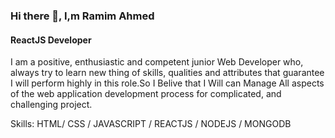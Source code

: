 ### Hi there 👋, I,m Ramim Ahmed
#### ReactJS Developer

I am a positive, enthusiastic and competent junior Web Developer who, always try to learn new thing of skills, qualities and attributes that guarantee I will perform highly in this role.So I Belive that I Will can Manage All aspects of the web application development process for complicated, and  challenging project.


Skills: HTML/ CSS / JAVASCRIPT / REACTJS / NODEJS / MONGODB







